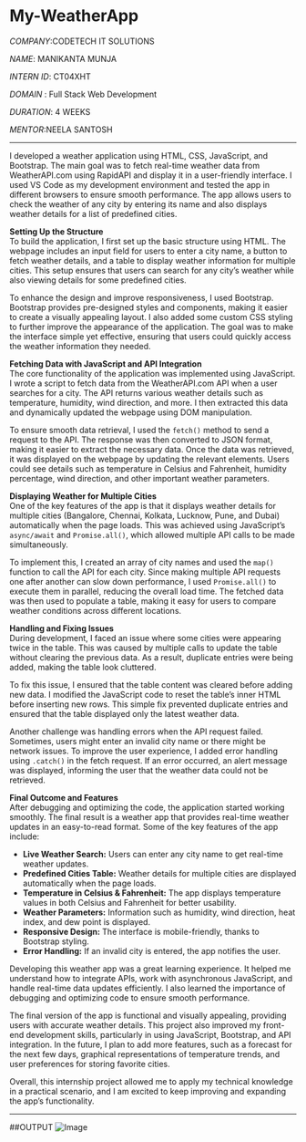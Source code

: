 # My-WeatherApp
*COMPANY*:CODETECH IT SOLUTIONS

*NAME*: MANIKANTA MUNJA

*INTERN ID*: CT04XHT

*DOMAIN* : Full Stack Web Development

*DURATION*: 4 WEEKS

*MENTOR*:NEELA SANTOSH

***
I developed a weather application using HTML, CSS, JavaScript, and Bootstrap. The main goal was to fetch real-time weather data from WeatherAPI.com using RapidAPI and display it in a user-friendly interface. I used VS Code as my development environment and tested the app in different browsers to ensure smooth performance. The app allows users to check the weather of any city by entering its name and also displays weather details for a list of predefined cities.

**Setting Up the Structure**  
To build the application, I first set up the basic structure using HTML. The webpage includes an input field for users to enter a city name, a button to fetch weather details, and a table to display weather information for multiple cities. This setup ensures that users can search for any city’s weather while also viewing details for some predefined cities.  

To enhance the design and improve responsiveness, I used Bootstrap. Bootstrap provides pre-designed styles and components, making it easier to create a visually appealing layout. I also added some custom CSS styling to further improve the appearance of the application. The goal was to make the interface simple yet effective, ensuring that users could quickly access the weather information they needed.

 **Fetching Data with JavaScript and API Integration**  
The core functionality of the application was implemented using JavaScript. I wrote a script to fetch data from the WeatherAPI.com API when a user searches for a city. The API returns various weather details such as temperature, humidity, wind direction, and more. I then extracted this data and dynamically updated the webpage using DOM manipulation.  

To ensure smooth data retrieval, I used the `fetch()` method to send a request to the API. The response was then converted to JSON format, making it easier to extract the necessary data. Once the data was retrieved, it was displayed on the webpage by updating the relevant elements. Users could see details such as temperature in Celsius and Fahrenheit, humidity percentage, wind direction, and other important weather parameters.

**Displaying Weather for Multiple Cities**  
One of the key features of the app is that it displays weather details for multiple cities (Bangalore, Chennai, Kolkata, Lucknow, Pune, and Dubai) automatically when the page loads. This was achieved using JavaScript’s `async/await` and `Promise.all()`, which allowed multiple API calls to be made simultaneously.  

To implement this, I created an array of city names and used the `map()` function to call the API for each city. Since making multiple API requests one after another can slow down performance, I used `Promise.all()` to execute them in parallel, reducing the overall load time. The fetched data was then used to populate a table, making it easy for users to compare weather conditions across different locations.

 **Handling and Fixing Issues**  
During development, I faced an issue where some cities were appearing twice in the table. This was caused by multiple calls to update the table without clearing the previous data. As a result, duplicate entries were being added, making the table look cluttered.  

To fix this issue, I ensured that the table content was cleared before adding new data. I modified the JavaScript code to reset the table’s inner HTML before inserting new rows. This simple fix prevented duplicate entries and ensured that the table displayed only the latest weather data.

Another challenge was handling errors when the API request failed. Sometimes, users might enter an invalid city name or there might be network issues. To improve the user experience, I added error handling using `.catch()` in the fetch request. If an error occurred, an alert message was displayed, informing the user that the weather data could not be retrieved.

**Final Outcome and Features**  
After debugging and optimizing the code, the application started working smoothly. The final result is a weather app that provides real-time weather updates in an easy-to-read format. Some of the key features of the app include:  
- **Live Weather Search:** Users can enter any city name to get real-time weather updates.  
- **Predefined Cities Table:** Weather details for multiple cities are displayed automatically when the page loads.  
- **Temperature in Celsius & Fahrenheit:** The app displays temperature values in both Celsius and Fahrenheit for better usability.  
- **Weather Parameters:** Information such as humidity, wind direction, heat index, and dew point is displayed.  
- **Responsive Design:** The interface is mobile-friendly, thanks to Bootstrap styling.  
- **Error Handling:** If an invalid city is entered, the app notifies the user.  

  
Developing this weather app was a great learning experience. It helped me understand how to integrate APIs, work with asynchronous JavaScript, and handle real-time data updates efficiently. I also learned the importance of debugging and optimizing code to ensure smooth performance.  

The final version of the app is functional and visually appealing, providing users with accurate weather details. This project also improved my front-end development skills, particularly in using JavaScript, Bootstrap, and API integration. In the future, I plan to add more features, such as a forecast for the next few days, graphical representations of temperature trends, and user preferences for storing favorite cities.  

Overall, this internship project allowed me to apply my technical knowledge in a practical scenario, and I am excited to keep improving and expanding the app’s functionality.
***
##OUTPUT
![Image](https://github.com/user-attachments/assets/49a6b3c5-e602-4aae-a715-aab1e2fadf40)

